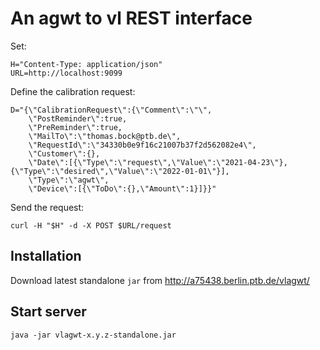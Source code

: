 # An agwt to vl REST interface



Set:

```shell
H="Content-Type: application/json"
URL=http://localhost:9099
```
Define the calibration request:

```shell
D="{\"CalibrationRequest\":{\"Comment\":\"\",
    \"PostReminder\":true,
	\"PreReminder\":true,
	\"MailTo\":\"thomas.bock@ptb.de\",
	\"RequestId\":\"34330b0e9f16c21007b37f2d562082e4\",
	\"Customer\":{},
	\"Date\":[{\"Type\":\"request\",\"Value\":\"2021-04-23\"},{\"Type\":\"desired\",\"Value\":\"2022-01-01\"}],
	\"Type\":\"agwt\",
	\"Device\":[{\"ToDo\":{},\"Amount\":1}]}}"
```

Send the request:

```shell
curl -H "$H" -d -X POST $URL/request
```

## Installation

Download latest standalone `jar` from http://a75438.berlin.ptb.de/vlagwt/

## Start server

```shell
java -jar vlagwt-x.y.z-standalone.jar
```
